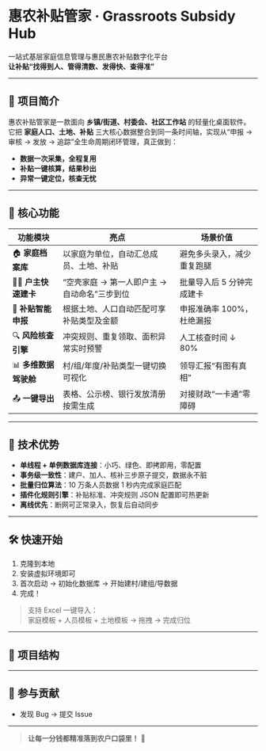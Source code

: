# 惠农补贴管家 · Grassroots Subsidy Hub

一站式基层家庭信息管理与惠民惠农补贴数字化平台  
**让补贴“找得到人、管得清数、发得快、查得准”**

---

## 🌱 项目简介

惠农补贴管家是一款面向 **乡镇/街道、村委会、社区工作站** 的轻量化桌面软件。  
它把 **家庭人口、土地、补贴** 三大核心数据整合到同一条时间轴，实现从“申报 → 审核 → 发放 → 追踪”全生命周期闭环管理，真正做到：

- **数据一次采集，全程复用**  
- **补贴一键核算，结果秒出**  
- **异常一键定位，核查无忧**

---

## 🎯 核心功能

| 功能模块 | 亮点 | 场景价值 |
|---|---|---|
| 🏠 **家庭档案库** | 以家庭为单位，自动汇总成员、土地、补贴 | 避免多头录入，减少重复跑腿 |
| 🧑‍🌾 **户主快速建卡** | “空壳家庭 → 第一人即户主 → 自动命名”三步到位 | 批量导入后 5 分钟完成建卡 |
| 🧾 **补贴智能申报** | 根据土地、人口自动匹配可享补贴类型及金额 | 申报准确率 100%，杜绝漏报 |
| 🔍 **风险核查引擎** | 冲突规则、重复领取、面积异常实时预警 | 人工核查时间 ↓ 80% |
| 📊 **多维数据驾驶舱** | 村/组/年度/补贴类型一键切换可视化 | 领导汇报“有图有真相” |
| 📤 **一键导出** | 表格、公示榜、银行发放清册按需生成 | 对接财政“一卡通”零障碍 |

---

## 🚀 技术优势

- **单线程 + 单例数据库连接**：小巧、绿色、即拷即用，零配置  
- **事务级一致性**：建户、加人、核补三步原子提交，数据永不脏  
- **批量归位算法**：10 万条人员数据 1 秒内完成家庭匹配  
- **插件化规则引擎**：补贴标准、冲突规则 JSON 配置即可热更新  
- **离线优先**：断网可正常录入，恢复后自动同步

---

## 🛠️ 快速开始

1. 克隆到本地
2. 安装虚拟环境即可 
3. 首次启动 → 初始化数据库 → 开始建村/建组/导数据  
4. 完成！

> 支持 Excel 一键导入：  
> 家庭模板 + 人员模板 + 土地模板 → 拖拽 → 完成归位

---

## 📂 项目结构


---

## 🤝 参与贡献

- 发现 Bug → 提交 Issue  

---

> **让每一分钱都精准落到农户口袋里！** 🌾